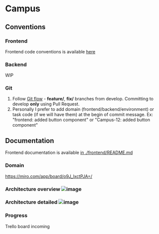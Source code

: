 # Сampus

## Conventions
### Frontend
Frontend code conventions is available [here](https://github.com/Yaroslaww-1/campus/blob/master/frontend/README.md#additional-conventions)
### Backend
WIP
### Git
1. Follow [Git flow](https://www.atlassian.com/git/tutorials/comparing-workflows/gitflow-workflow#:~:text=The%20overall%20flow%20of%20Gitflow,branch%20is%20created%20from%20develop&text=When%20a%20feature%20is%20complete%20it%20is%20merged%20into%20the,merged%20into%20develop%20and%20main) - **feature/**, **fix/** branches from develop. Committing to develop **only** using Pull Request.
2. Personally I prefer to add domain (frontend/backend/environment) or task code (if we will have them) at the begin of commit message. Ex: "frontend: added button component" or "Campus-12: added button component"  

## Documentation

Frontend documentation is available [in ./frontend/README.md](https://github.com/Yaroslaww-1/campus/blob/master/frontend/README.md)
### Domain
https://miro.com/app/board/o9J_lxctPJA=/
### Architecture overview ![image](https://user-images.githubusercontent.com/40521835/133401600-2a14c127-ec2a-4a0c-a974-546b6a6c0b8b.png)
### Architecture detailed ![image](https://user-images.githubusercontent.com/40521835/133401751-7c030f81-cd45-4119-9b54-69dce9c10c91.png)
### Progress
Trello board incoming

